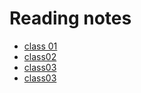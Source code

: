 # Reading notes 

- [class 01](./class01.md)
- [class02](./class02.md)
- [class03](./class03.md)
- [class03](./class03.md)
